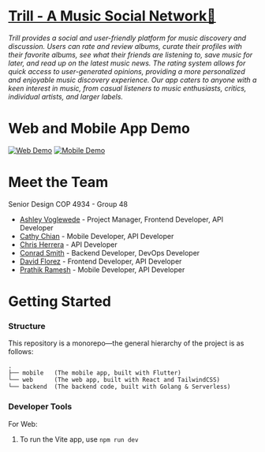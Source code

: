 # [Trill - A Music Social Network🎵](https://trytrill.com) 

_Trill provides a social and user-friendly platform for music discovery and discussion. Users can rate and review albums, curate their profiles with their favorite albums, see what their friends are listening to, save music for later, and read up on the latest music news. The rating system allows for quick access to user-generated opinions, providing a more personalized and enjoyable music discovery experience. Our app caters to anyone with a keen interest in music, from casual listeners to music enthusiasts, critics, individual artists, and larger labels._

# Web and Mobile App Demo
[![Web Demo](https://img.youtube.com/vi/FKsZonFF348/0.jpg)](https://www.youtube.com/watch?v=FKsZonFF348)
[![Mobile Demo](https://img.youtube.com/vi/orptIAxC-mc/0.jpg)](https://youtu.be/orptIAxC-mc)
# Meet the Team

Senior Design COP 4934 - Group 48

- [Ashley Voglewede](https://github.com/avwede) - Project Manager, Frontend Developer, API Developer
- [Cathy Chian](https://github.com/CathyChian) - Mobile Developer, API Developer
- [Chris Herrera](https://github.com/cjherrera1) - API Developer
- [Conrad Smith](https://github.com/conradsmi) - Backend Developer, DevOps Developer
- [David Florez](https://github.com/DMFLo) - Frontend Developer, API Developer
- [Prathik Ramesh](https://github.com/prathik2001) - Mobile Developer, API Developer

# Getting Started

### Structure

This repository is a monorepo—the general hierarchy of the project is as follows:

```
.
├── mobile   (The mobile app, built with Flutter)
└── web      (The web app, built with React and TailwindCSS)
└── backend  (The backend code, built with Golang & Serverless)
```

### Developer Tools

For Web:

1. To run the Vite app, use `npm run dev`
<!-- 2. To run ESLint, use `npm run lint` and it will check all files in `src`
3. To run prettier, use `npm run format` -->
